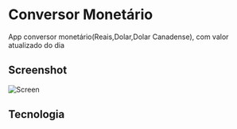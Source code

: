 # Conversor Monetário 

App conversor monetário(Reais,Dolar,Dolar Canadense), com valor atualizado do dia

## Screenshot
![Screen](https://user-images.githubusercontent.com/55114240/147425792-df167d2a-6a97-477d-806f-e3b03d1ec62a.jpg)

## Tecnologia
